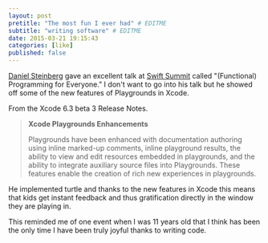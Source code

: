 ```yaml
---
layout: post
pretitle: "The most fun I ever had" # EDITME
subtitle: "writing software" # EDITME
date: 2015-03-21 19:15:43
categories: [like]
published: false
---
```


[Daniel Steinberg](https://twitter.com/dimsumthinking) gave an excellent talk at [Swift Summit](https://www.swiftsummit.com) called "(Functional) Programming for Everyone." I don't want to go into his talk but he showed off some of the new features of Playgrounds in Xcode.

From the Xcode 6.3 beta 3 Release Notes.

> **Xcode Playgrounds Enhancements**
>
> Playgrounds have been enhanced with documentation authoring using inline marked-up comments, inline
> playground results, the ability to view and edit resources embedded in playgrounds, and the ability to integrate
> auxiliary source files into Playgrounds. These features enable the creation of rich new experiences in
> playgrounds.

He implemented turtle and thanks to the new features in Xcode this means that kids get instant feedback and thus gratification directly in the window they are playing in.

This reminded me of one event when I was 11 years old that I think has been the only time I have been truly joyful thanks to writing code.
